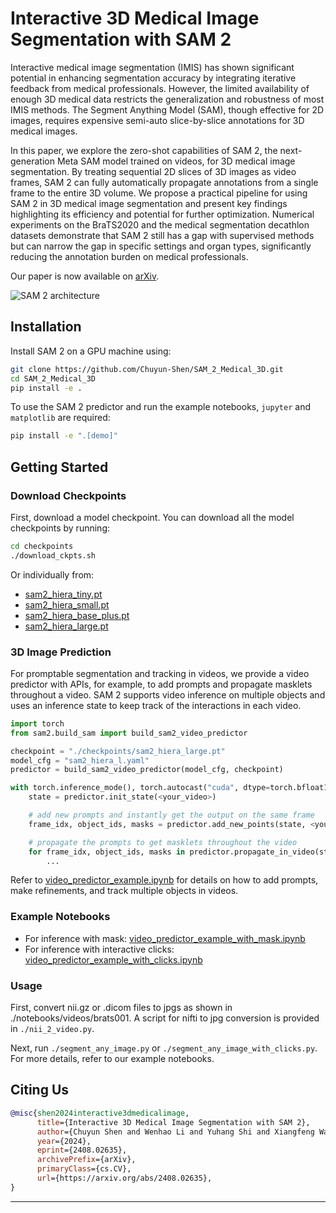 # Interactive 3D Medical Image Segmentation with SAM 2

Interactive medical image segmentation (IMIS) has shown significant potential in enhancing segmentation accuracy by integrating iterative feedback from medical professionals. However, the limited availability of enough 3D medical data restricts the generalization and robustness of most IMIS methods. The Segment Anything Model (SAM), though effective for 2D images, requires expensive semi-auto slice-by-slice annotations for 3D medical images. 

In this paper, we explore the zero-shot capabilities of SAM 2, the next-generation Meta SAM model trained on videos, for 3D medical image segmentation. By treating sequential 2D slices of 3D images as video frames, SAM 2 can fully automatically propagate annotations from a single frame to the entire 3D volume. We propose a practical pipeline for using SAM 2 in 3D medical image segmentation and present key findings highlighting its efficiency and potential for further optimization. Numerical experiments on the BraTS2020 and the medical segmentation decathlon datasets demonstrate that SAM 2 still has a gap with supervised methods but can narrow the gap in specific settings and organ types, significantly reducing the annotation burden on medical professionals. 

Our paper is now available on [arXiv](https://arxiv.org/abs/2408.02635).

![SAM 2 architecture](assets/med_sam2.png?raw=true)

## Installation

Install SAM 2 on a GPU machine using:

```bash
git clone https://github.com/Chuyun-Shen/SAM_2_Medical_3D.git
cd SAM_2_Medical_3D
pip install -e .
```

To use the SAM 2 predictor and run the example notebooks, `jupyter` and `matplotlib` are required:

```bash
pip install -e ".[demo]"
```

## Getting Started

### Download Checkpoints

First, download a model checkpoint. You can download all the model checkpoints by running:

```bash
cd checkpoints
./download_ckpts.sh
```

Or individually from:

- [sam2_hiera_tiny.pt](https://dl.fbaipublicfiles.com/segment_anything_2/072824/sam2_hiera_tiny.pt)
- [sam2_hiera_small.pt](https://dl.fbaipublicfiles.com/segment_anything_2/072824/sam2_hiera_small.pt)
- [sam2_hiera_base_plus.pt](https://dl.fbaipublicfiles.com/segment_anything_2/072824/sam2_hiera_base_plus.pt)
- [sam2_hiera_large.pt](https://dl.fbaipublicfiles.com/segment_anything_2/072824/sam2_hiera_large.pt)

### 3D Image Prediction

For promptable segmentation and tracking in videos, we provide a video predictor with APIs, for example, to add prompts and propagate masklets throughout a video. SAM 2 supports video inference on multiple objects and uses an inference state to keep track of the interactions in each video.

```python
import torch
from sam2.build_sam import build_sam2_video_predictor

checkpoint = "./checkpoints/sam2_hiera_large.pt"
model_cfg = "sam2_hiera_l.yaml"
predictor = build_sam2_video_predictor(model_cfg, checkpoint)

with torch.inference_mode(), torch.autocast("cuda", dtype=torch.bfloat16):
    state = predictor.init_state(<your_video>)

    # add new prompts and instantly get the output on the same frame
    frame_idx, object_ids, masks = predictor.add_new_points(state, <your_prompts>)

    # propagate the prompts to get masklets throughout the video
    for frame_idx, object_ids, masks in predictor.propagate_in_video(state):
        ...
```

Refer to [video_predictor_example.ipynb](./notebooks/video_predictor_example.ipynb) for details on how to add prompts, make refinements, and track multiple objects in videos.

### Example Notebooks

- For inference with mask: [video_predictor_example_with_mask.ipynb](./notebooks/video_predictor_example_with_mask.ipynb)
- For inference with interactive clicks: [video_predictor_example_with_clicks.ipynb](./notebooks/video_predictor_example_with_clicks.ipynb)

### Usage

First, convert nii.gz or .dicom files to jpgs as shown in ./notebooks/videos/brats001. A script for nifti to jpg conversion is provided in `./nii_2_video.py`.

Next, run `./segment_any_image.py` or `./segment_any_image_with_clicks.py`. For more details, refer to our 
example notebooks.

## Citing Us

```bibtex
@misc{shen2024interactive3dmedicalimage,
      title={Interactive 3D Medical Image Segmentation with SAM 2}, 
      author={Chuyun Shen and Wenhao Li and Yuhang Shi and Xiangfeng Wang},
      year={2024},
      eprint={2408.02635},
      archivePrefix={arXiv},
      primaryClass={cs.CV},
      url={https://arxiv.org/abs/2408.02635}, 
}
```

---